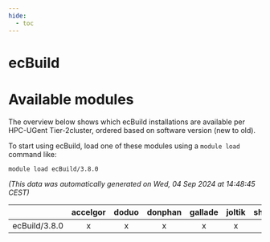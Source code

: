 ```yaml
---
hide:
  - toc
---
```


ecBuild
=======

# Available modules


The overview below shows which ecBuild installations are available per HPC-UGent Tier-2cluster, ordered based on software version (new to old).

To start using ecBuild, load one of these modules using a `module load` command like:

```shell
module load ecBuild/3.8.0
```

*(This data was automatically generated on Wed, 04 Sep 2024 at 14:48:45 CEST)*  

| |accelgor|doduo|donphan|gallade|joltik|shinx|skitty|
| :---: | :---: | :---: | :---: | :---: | :---: | :---: | :---: |
|ecBuild/3.8.0|x|x|x|x|x|x|x|

